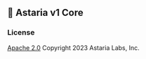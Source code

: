 ## 💫 Astaria v1 Core

<!-- TODO -->

### License

[Apache 2.0](LICENSE) Copyright 2023 Astaria Labs, Inc.
